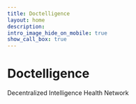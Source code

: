 ```yaml
---
title: Doctelligence
layout: home
description: 
intro_image_hide_on_mobile: true
show_call_box: true
---
```


# Doctelligence
Decentralized Intelligence Health Network
